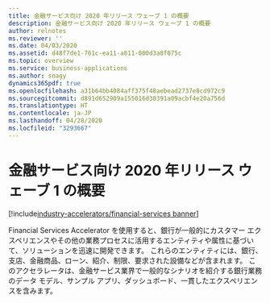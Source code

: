 ```yaml
---
title: 金融サービス向け 2020 年リリース ウェーブ 1 の概要
description: 金融サービス向け 2020 年リリース ウェーブ 1 の概要
author: relnotes
ms.reviewer: ''
ms.date: 04/03/2020
ms.assetid: d48f7de1-761c-ea11-a811-000d3a8f075c
ms.topic: overview
ms.service: business-applications
ms.author: snagy
dynamics365pdf: true
ms.openlocfilehash: a31b64bb4084aff375f48aebead2737e8cd972c9
ms.sourcegitcommit: d891d652909a155016d30391a09acbf4e20a756d
ms.translationtype: HT
ms.contentlocale: ja-JP
ms.lasthandoff: 04/28/2020
ms.locfileid: "3293667"
---
```

# <a name="overview-of-financial-services-2020-release-wave-1"></a>金融サービス向け 2020 年リリース ウェーブ 1 の概要
[!include[industry-accelerators/financial-services banner](../includes/industry-accelerators/financial-services.md)]

<!--overview start-->
Financial Services Accelerator を使用すると、銀行が一般的にカスタマー エクスペリエンスやその他の業務プロセスに活用するエンティティや属性に基づいて、ソリューションを迅速に開発できます。 これらのエンティティには、銀行、支店、金融商品、ローン、紹介、制限、要求された設備などが含まれます。 このアクセラレータは、金融サービス業界で一般的なシナリオを紹介する銀行業務のデータ モデル、サンプル アプリ、ダッシュボード、一貫したエクスペリエンスを含みます。
<!--overview end-->